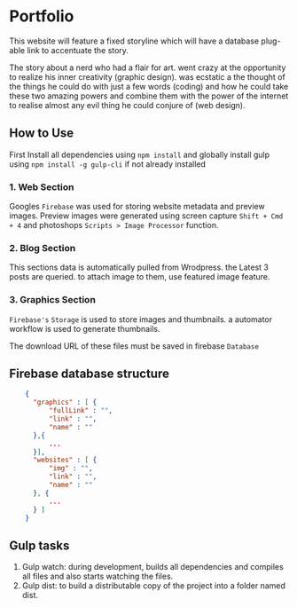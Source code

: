 # Portfolio

This website will feature a fixed storyline which will have a database plug-able link to accentuate the story.

The story about a nerd who had a flair for art. went crazy at the opportunity to realize his inner creativity (graphic design). was ecstatic a the thought of the things he could do with just a few words (coding) and how he could take these two amazing powers and combine them with the power of the internet to realise almost any evil thing he could conjure of (web design).

## How to Use

First Install all dependencies using `npm install` and globally  install gulp using `npm install -g gulp-cli` if not already installed

### 1. Web Section

Googles `Firebase` was used for storing website metadata and preview images. Preview images were generated using screen capture  `Shift + Cmd + 4`  and photoshops `Scripts > Image Processor` function.

### 2. Blog Section

This sections data is automatically pulled from Wrodpress. the Latest 3 posts are queried. to attach image to them, use featured image feature.

### 3. Graphics Section

`Firebase's` `Storage` is used to store images and thumbnails. a automator workflow is used to generate thumbnails.

The download URL of these files must be saved in firebase `Database`

## Firebase database structure

````json
    {
      "graphics" : [ {
          "fullLink" : "",
          "link" : "",
          "name" : ""
      },{
          ...
      }],
      "websites" : [ {
          "img" : "",
          "link" : "",
          "name" : ""
      }, {
          ...
      } ]
    }

````

## Gulp tasks

1. Gulp watch: during development, builds all dependencies and compiles all files and also starts watching the files.
2. Gulp dist: to build a distributable copy of the project into a folder named dist.
